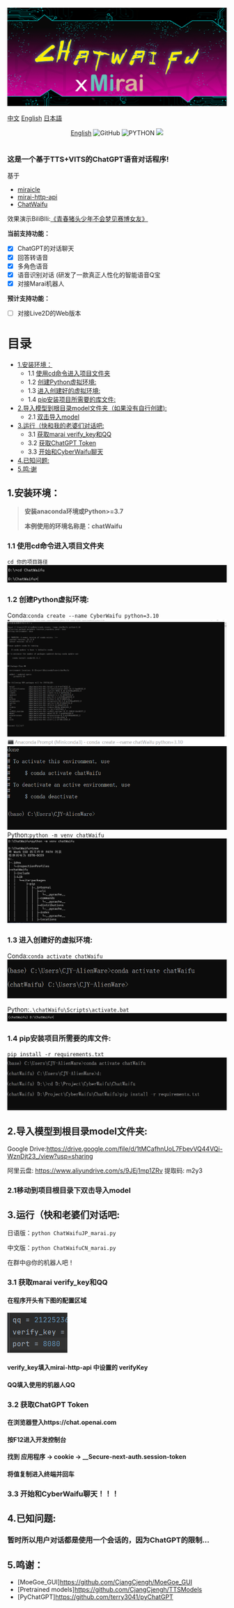 ![cover](readme/cyberbot.png)

[中文](README.md "中文") [English](eng-README.md "English") [日本語](jp-README.md "日本語")

<p align="center">
	<a href="eng-README.md" target="_self">English</a>
	<img alt="GitHub" src="https://img.shields.io/github/license/MuBai-He/ChatWaifu-marai?color=red">
	<img src="https://img.shields.io/badge/Python-3.7|8|9|10-green" alt="PYTHON" >
  	<a href="https://app.fossa.com/projects/git%2Bgithub.com%2FMuBai-He%2FChatWaifu-marai?ref=badge_small" alt="FOSSA Status"><img src="https://app.fossa.com/api/projects/git%2Bgithub.com%2FMuBai-He%2FChatWaifu-marai.svg?type=small"/></a>
</p>

#
### 这是一个基于TTS+VITS的ChatGPT语音对话程序!
基于
 - [miraicle](https://github.com/Excaive/miraicle)
 - [mirai-http-api](https://github.com/project-mirai/mirai-api-http)
 - [ChatWaifu](https://github.com/cjyaddone/ChatWaifu)

效果演示BiliBIli:[《青春猪头少年不会梦见赛博女友》](https://www.bilibili.com/video/BV1rv4y1Q7eT "BiliBili")

**当前支持功能：**
* [x] ChatGPT的对话聊天
* [x] 回答转语音
* [x] 多角色语音
* [x] 语音识别对话 (研发了一款真正人性化的智能语音Q宝
* [x] 对接Marai机器人

**预计支持功能：**
* [ ] 对接Live2D的Web版本


# 目录
* [1.安装环境：](#1.)
	* 1.1 [使用cd命令进入项目文件夹](#cd)
	* 1.2 [创建Python虚拟环境:](#99)
	* 1.3 [进入创建好的虚拟环境:](#venv)
	* 1.4 [pip安装项目所需要的库文件:](#pip)
* [2.导入模型到根目录model文件夹（如果没有自行创建):](#.model)
	* 2.1 [双击导入model](#cd1)
* [3.运行（快和我的老婆们对话吧:](#22)
	* 3.1 [获取marai verify_key和QQ](#343533)
	* 3.2 [获取ChatGPT Token](#333)
	* 3.3 [开始和CyberWaifu聊天](#444)
* [4.已知问题:](#9315)
* [5.鸣:谢](#915)
## <span id="1.">1.安装环境：</span>
> **安装anaconda环境或Python>=3.7**
> 
> **本例使用的环境名称是：chatWaifu**

### <span id="cd">1.1 使用cd命令进入项目文件夹</span>
`cd 你的项目路径`
![](readme/5.png)
### <span id="99">1.2 创建Python虚拟环境:</span>

Conda:`conda create --name CyberWaifu python=3.10`
![](readme/1.png)
![](readme/2.png)
Python:`python -m venv chatWaifu`
![](readme/6.png)

### <span id="venv">1.3 进入创建好的虚拟环境:</span>
Conda:`conda activate chatWaifu`
![](readme/3.png)

Python:`.\chatWaifu\Scripts\activate.bat`
![](readme/7.png)

### <span id="pip">1.4 pip安装项目所需要的库文件:</span>
`pip install -r requirements.txt`
![](readme/4.png)

## <span id=".model">2.导入模型到根目录model文件夹:</span>
Google Drive:https://drive.google.com/file/d/1tMCafhnUoL7FbevVQ44VQi-WznDjt23_/view?usp=sharing

阿里云盘: https://www.aliyundrive.com/s/9JEj1mp1ZRv 提取码: m2y3

### <span id="cd1">2.1移动到项目根目录下双击导入model</span>

## <span id="22">3.运行（快和老婆们对话吧:</span>

日语版：`python ChatWaifuJP_marai.py`

中文版：`python ChatWaifuCN_marai.py`

在群中@你的机器人吧！

### <span id="343533">3.1 获取marai verify_key和QQ</span>
#### 在程序开头有下图的配置区域

#### ![](readme/8.png)

#### verify_key填入mirai-http-api 中设置的 verifyKey

#### QQ填入使用的机器人QQ

### <span id="333">3.2 获取ChatGPT Token</span>
#### 在浏览器登入https://chat.openai.com
#### 按F12进入开发控制台
#### 找到 应用程序 -> cookie -> __Secure-next-auth.session-token
#### 将值复制进入终端并回车

### <span id="444">3.3 开始和CyberWaifu聊天！！！</span>

## <span id="9315">4.已知问题:</span>

### 暂时所以用户对话都是使用一个会话的，因为ChatGPT的限制...

## <span id="915">5.鸣谢：</span>
- [MoeGoe_GUI]https://github.com/CjangCjengh/MoeGoe_GUI
- [Pretrained models]https://github.com/CjangCjengh/TTSModels
- [PyChatGPT]https://github.com/terry3041/pyChatGPT
